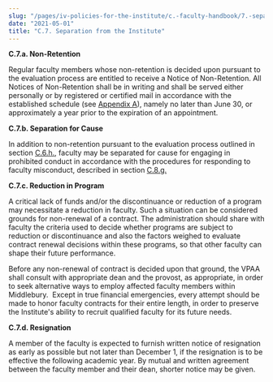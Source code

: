 ```yaml
---
slug: "/pages/iv-policies-for-the-institute/c.-faculty-handbook/7.-separation-from-the-institute"
date: "2021-05-01"
title: "C.7. Separation from the Institute"
---
```


**C.7.a. Non-Retention**

Regular faculty members whose non-retention is decided upon pursuant to the evaluation process are entitled to receive a Notice of Non-Retention. All Notices of Non-Retention shall be in writing and shall be served either personally or by registered or certified mail in accordance with the established schedule (see [Appendix A](http://www.middlebury.edu/pages/iv-policies-for-the-institute/c.-faculty-handbook/appendix-a-faculty-evaluation-schedule)), namely no later than June 30, or approximately a year prior to the expiration of an appointment.

**C.7.b. Separation for Cause**

In addition to non-retention pursuant to the evaluation process outlined in section [C.6.h.](http://www.middlebury.edu/pages/iv-policies-for-the-institute/c.-faculty-handbook/6.-evaluation-of-the-faculty#eval-process), faculty may be separated for cause for engaging in prohibited conduct in accordance with the procedures for responding to faculty misconduct, described in section [C.8.g.](http://www.middlebury.edu/pages/iv-policies-for-the-institute/c.-faculty-handbook/8.-other-faculty-matters#discipline)

**C.7.c. Reduction in Program**

A critical lack of funds and/or the discontinuance or reduction of a program may necessitate a reduction in faculty. Such a situation can be considered grounds for non-renewal of a contract. The administration should share with faculty the criteria used to decide whether programs are subject to reduction or discontinuance and also the factors weighed to evaluate contract renewal decisions within these programs, so that other faculty can shape their future performance.

Before any non-renewal of contract is decided upon that ground, the VPAA shall consult with appropriate dean and the provost, as appropriate, in order to seek alternative ways to employ affected faculty members within Middlebury.  Except in true financial emergencies, every attempt should be made to honor faculty contracts for their entire length, in order to preserve the Institute's ability to recruit qualified faculty for its future needs.

**C.7.d. Resignation**

A member of the faculty is expected to furnish written notice of resignation as early as possible but not later than December 1, if the resignation is to be effective the following academic year. By mutual and written agreement between the faculty member and their dean, shorter notice may be given.
